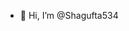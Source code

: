 - 👋 Hi, I’m @Shagufta534


<!---
Shagufta534/Shagufta534 is a ✨ special ✨ repository because its `README.md` (this file) appears on your GitHub profile.
You can click the Preview link to take a look at your changes.
--->
